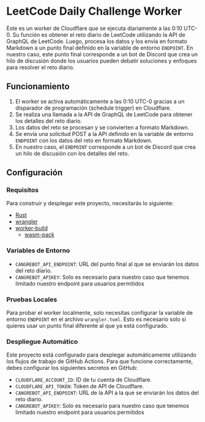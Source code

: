 # LeetCode Daily Challenge Worker

Este es un worker de Cloudflare que se ejecuta diariamente a las 0:10 UTC-0. Su función es obtener el reto diario de LeetCode utilizando la API de GraphQL de LeetCode. Luego, procesa los datos y los envía en formato Markdown a un punto final definido en la variable de entorno `ENDPOINT`. En nuestro caso, este punto final corresponde a un bot de Discord que crea un hilo de discusión donde los usuarios pueden debatir soluciones y enfoques para resolver el reto diario.

## Funcionamiento

1. El worker se activa automáticamente a las 0:10 UTC-0 gracias a un disparador de programación (schedule trigger) en Cloudflare.
2. Se realiza una llamada a la API de GraphQL de LeetCode para obtener los detalles del reto diario.
3. Los datos del reto se procesan y se convierten a formato Markdown.
4. Se envía una solicitud POST a la API definido en la variable de entorno `ENDPOINT` con los datos del reto en formato Markdown.
5. En nuestro caso, el `ENDPOINT` corresponde a un bot de Discord que crea un hilo de discusión con los detalles del reto.

## Configuración

### Requisitos

Para construir y desplegar este proyecto, necesitarás lo siguiente:

- [Rust](https://rust-lang.org)
- [wrangler](https://developers.cloudflare.com/workers/wrangler/install-and-update/)
- [worker-build](https://crates.io/crates/worker-build)
    - [wasm-pack](https://rustwasm.github.io/wasm-pack/)

### Variables de Entorno

- `CANGREBOT_API_ENDPOINT`: URL del punto final al que se enviarán los datos del reto diario.
- `CANGREBOT_APIKEY`: Solo es necesario para nuestro caso que tenemos limitado nuestro endpoint para usuarios permitidos

### Pruebas Locales

Para probar el worker localmente, solo necesitas configurar la variable de entorno `ENDPOINT` en el archivo `wrangler.toml`. Esto es necesario solo si quieres usar un punto final diferente al que ya está configurado.

### Despliegue Automático

Este proyecto está configurado para desplegar automáticamente utilizando los flujos de trabajo de GitHub Actions. Para que funcione correctamente, debes configurar los siguientes secretos en GitHub:

- `CLOUDFLARE_ACCOUNT_ID`: ID de tu cuenta de Cloudflare.
- `CLOUDFLARE_API_TOKEN`: Token de API de Cloudflare.
- `CANGREBOT_API_ENDPOINT`: URL de la API a la que se enviarán los datos del reto diario.
- `CANGREBOT_APIKEY`: Solo es necesario para nuestro caso que tenemos limitado nuestro endpoint para usuarios permitidos
